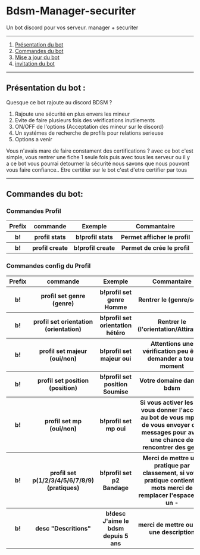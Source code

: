 # Bdsm-Manager-securiter
Un bot discord pour vos serveur. manager + securiter

<hr>

</hr>
<ol>
  <li><a href="">Présentation du bot</a></li>
  <li><a href="">Commandes du bot</a></li>
  <li><a href="">Mise a jour  du bot</a></li>
  <li><a href="https://discord.com/api/oauth2/authorize?client_id=765997805864222741&permissions=8&scope=bot">invitation du bot</a></li>
</ol>
<hr>

</hr>
<h2>Présentation du bot :</h2>

Quesque ce bot rajoute au discord BDSM ?

<ol>
  <li> Rajoute une sécurité en plus envers les mineur </li>
  <li> Evite de faire plusieurs fois des vérifications inutilements </li>
  <li> ON/OFF de l'options (Acceptation des mineur sur le discord) </li>
  <li> Un systémes de recherche de profils pour relations serieuse  </li>
  <li> Options a venir  </li>
</ol>

Vous n'avais mare de faire constament des certifications ? avec ce bot c'est simple, vous rentrer une fiche 1 seule fois puis avec tous les serveur ou il y a ce bot vous pourrai detourner la sécurité nous savons que nous pouvont vous faire confiance..
Etre certitier sur le bot c'est d'etre certifier par tous

<hr>

</hr>

<h2>Commandes du bot:</h2>

<h3>Commandes Profil</h3>
<table>
  <thead>
    <tr>
      <th>Prefix</th>
      <th>commande</th>
      <th>Exemple</th>
      <th>Commantaire</th>
    </tr>
  </thead>
  <tbody>
    <tr>
      <th>b!</th>
      <th>profil stats</th>
      <th>b!profil stats</th>
      <th>Permet afficher le profil</th>
    </tr>
    <tr>
      <th>b!</th>
      <th>profil create</th>
      <th>b!profil create</th>
      <th>Permet de crée le profil</th>
    </tr>
  </tbody>
 
</table>

<h3>Commandes config du Profil</h3>
<table>
  <thead>
    <tr>
      <th>Prefix</th>
      <th>commande</th>
      <th>Exemple</th>
      <th>Commantaire</th>
    </tr>
  </thead>
  <tbody>
    <tr>
      <th>b!</th>
      <th>profil set genre (genre)</th>
      <th>b!profil set genre Homme</th>
      <th>Rentrer le (genre/sexe)</th>
    </tr>
    <tr>
      <th>b!</th>
      <th>profil set orientation (orientation)</th>
      <th>b!profil set orientation hétéro</th>
      <th>Rentrer le (l'orientation/Attirance)</th>
    </tr>
    <tr>
      <th>b!</th>
      <th>profil set majeur (oui/non)</th>
      <th>b!profil set majeur oui</th>
      <th>Attentions une vérification peu être demander a tous moment</th>
    </tr>
    <tr>
      <th>b!</th>
      <th>profil set position (position)</th>
      <th>b!profil set position Soumise</th>
      <th>Votre domaine dans le bdsm</th>
    </tr>
    <tr>
      <th>b!</th>
      <th>profil set mp (oui/non)</th>
      <th>b!profil set mp oui</th>
      <th>Si vous activer les mp vous donner l'accord au bot de vous mp ou de vous envoyer des messages pour avoir une chance de rencontrer des gens</th>
    </tr>
    <tr>
      <th>b!</th>
      <th>profil set p(1/2/3/4/5/6/7/8/9) (pratiques)</th>
      <th>b!profil set p2 Bandage</th>
      <th>Merci de mettre une pratique par classement, si votre pratique contient 2 mots merci de remplacer l'espace par un - </th>
    </tr>
    <tr>
      <th>b!</th>
      <th>desc "Descritions"</th>
      <th>b!desc J'aime le bdsm depuis 5 ans </th>
      <th> merci de mettre ou non une description  </th>
    </tr>
  </tbody>
 
</table>









